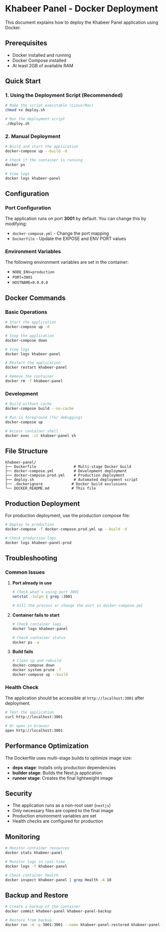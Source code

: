 # Khabeer Panel - Docker Deployment

This document explains how to deploy the Khabeer Panel application using Docker.

## Prerequisites

- Docker installed and running
- Docker Compose installed
- At least 2GB of available RAM

## Quick Start

### 1. Using the Deployment Script (Recommended)

```bash
# Make the script executable (Linux/Mac)
chmod +x deploy.sh

# Run the deployment script
./deploy.sh
```

### 2. Manual Deployment

```bash
# Build and start the application
docker-compose up --build -d

# Check if the container is running
docker ps

# View logs
docker logs khabeer-panel
```

## Configuration

### Port Configuration
The application runs on port **3001** by default. You can change this by modifying:
- `docker-compose.yml` - Change the port mapping
- `Dockerfile` - Update the EXPOSE and ENV PORT values

### Environment Variables
The following environment variables are set in the container:
- `NODE_ENV=production`
- `PORT=3001`
- `HOSTNAME=0.0.0.0`

## Docker Commands

### Basic Operations
```bash
# Start the application
docker-compose up -d

# Stop the application
docker-compose down

# View logs
docker logs khabeer-panel

# Restart the application
docker restart khabeer-panel

# Remove the container
docker rm -f khabeer-panel
```

### Development
```bash
# Build without cache
docker-compose build --no-cache

# Run in foreground (for debugging)
docker-compose up

# Access container shell
docker exec -it khabeer-panel sh
```

## File Structure

```
khabeer-panel/
├── Dockerfile                 # Multi-stage Docker build
├── docker-compose.yml         # Development deployment
├── docker-compose.prod.yml    # Production deployment
├── deploy.sh                  # Automated deployment script
├── .dockerignore             # Docker build exclusions
└── DOCKER_README.md          # This file
```

## Production Deployment

For production deployment, use the production compose file:

```bash
# Deploy to production
docker-compose -f docker-compose.prod.yml up --build -d

# Check production logs
docker logs khabeer-panel-prod
```

## Troubleshooting

### Common Issues

1. **Port already in use**
   ```bash
   # Check what's using port 3001
   netstat -tulpn | grep :3001
   
   # Kill the process or change the port in docker-compose.yml
   ```

2. **Container fails to start**
   ```bash
   # Check container logs
   docker logs khabeer-panel
   
   # Check container status
   docker ps -a
   ```

3. **Build fails**
   ```bash
   # Clean up and rebuild
   docker-compose down
   docker system prune -f
   docker-compose up --build
   ```

### Health Check

The application should be accessible at `http://localhost:3001` after deployment.

```bash
# Test the application
curl http://localhost:3001

# Or open in browser
open http://localhost:3001
```

## Performance Optimization

The Dockerfile uses multi-stage builds to optimize image size:
- **deps stage**: Installs only production dependencies
- **builder stage**: Builds the Next.js application
- **runner stage**: Creates the final lightweight image

## Security

- The application runs as a non-root user (`nextjs`)
- Only necessary files are copied to the final image
- Production environment variables are set
- Health checks are configured for production

## Monitoring

```bash
# Monitor container resources
docker stats khabeer-panel

# Monitor logs in real-time
docker logs -f khabeer-panel

# Check container health
docker inspect khabeer-panel | grep Health -A 10
```

## Backup and Restore

```bash
# Create a backup of the container
docker commit khabeer-panel khabeer-panel-backup

# Restore from backup
docker run -d -p 3001:3001 --name khabeer-panel-restored khabeer-panel-backup
```